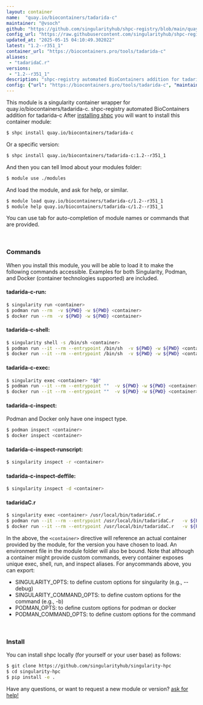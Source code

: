 ```yaml
---
layout: container
name:  "quay.io/biocontainers/tadarida-c"
maintainer: "@vsoch"
github: "https://github.com/singularityhub/shpc-registry/blob/main/quay.io/biocontainers/tadarida-c/container.yaml"
config_url: "https://raw.githubusercontent.com/singularityhub/shpc-registry/main/quay.io/biocontainers/tadarida-c/container.yaml"
updated_at: "2025-05-15 04:10:49.302022"
latest: "1.2--r351_1"
container_url: "https://biocontainers.pro/tools/tadarida-c"
aliases:
 - "tadaridaC.r"
versions:
 - "1.2--r351_1"
description: "shpc-registry automated BioContainers addition for tadarida-c"
config: {"url": "https://biocontainers.pro/tools/tadarida-c", "maintainer": "@vsoch", "description": "shpc-registry automated BioContainers addition for tadarida-c", "latest": {"1.2--r351_1": "sha256:c42931f045b99a4e912adb48b0392425535737a488e6dc324041db70311dc329"}, "tags": {"1.2--r351_1": "sha256:c42931f045b99a4e912adb48b0392425535737a488e6dc324041db70311dc329"}, "docker": "quay.io/biocontainers/tadarida-c", "aliases": {"tadaridaC.r": "/usr/local/bin/tadaridaC.r"}}
---
```


This module is a singularity container wrapper for quay.io/biocontainers/tadarida-c.
shpc-registry automated BioContainers addition for tadarida-c
After [installing shpc](#install) you will want to install this container module:


```bash
$ shpc install quay.io/biocontainers/tadarida-c
```

Or a specific version:

```bash
$ shpc install quay.io/biocontainers/tadarida-c:1.2--r351_1
```

And then you can tell lmod about your modules folder:

```bash
$ module use ./modules
```

And load the module, and ask for help, or similar.

```bash
$ module load quay.io/biocontainers/tadarida-c/1.2--r351_1
$ module help quay.io/biocontainers/tadarida-c/1.2--r351_1
```

You can use tab for auto-completion of module names or commands that are provided.

<br>

### Commands

When you install this module, you will be able to load it to make the following commands accessible.
Examples for both Singularity, Podman, and Docker (container technologies supported) are included.

#### tadarida-c-run:

```bash
$ singularity run <container>
$ podman run --rm  -v ${PWD} -w ${PWD} <container>
$ docker run --rm  -v ${PWD} -w ${PWD} <container>
```

#### tadarida-c-shell:

```bash
$ singularity shell -s /bin/sh <container>
$ podman run --it --rm --entrypoint /bin/sh  -v ${PWD} -w ${PWD} <container>
$ docker run --it --rm --entrypoint /bin/sh  -v ${PWD} -w ${PWD} <container>
```

#### tadarida-c-exec:

```bash
$ singularity exec <container> "$@"
$ podman run --it --rm --entrypoint ""  -v ${PWD} -w ${PWD} <container> "$@"
$ docker run --it --rm --entrypoint ""  -v ${PWD} -w ${PWD} <container> "$@"
```

#### tadarida-c-inspect:

Podman and Docker only have one inspect type.

```bash
$ podman inspect <container>
$ docker inspect <container>
```

#### tadarida-c-inspect-runscript:

```bash
$ singularity inspect -r <container>
```

#### tadarida-c-inspect-deffile:

```bash
$ singularity inspect -d <container>
```


#### tadaridaC.r

```bash
$ singularity exec <container> /usr/local/bin/tadaridaC.r
$ podman run --it --rm --entrypoint /usr/local/bin/tadaridaC.r   -v ${PWD} -w ${PWD} <container> -c " $@"
$ docker run --it --rm --entrypoint /usr/local/bin/tadaridaC.r   -v ${PWD} -w ${PWD} <container> -c " $@"
```



In the above, the `<container>` directive will reference an actual container provided
by the module, for the version you have chosen to load. An environment file in the
module folder will also be bound. Note that although a container
might provide custom commands, every container exposes unique exec, shell, run, and
inspect aliases. For anycommands above, you can export:

 - SINGULARITY_OPTS: to define custom options for singularity (e.g., --debug)
 - SINGULARITY_COMMAND_OPTS: to define custom options for the command (e.g., -b)
 - PODMAN_OPTS: to define custom options for podman or docker
 - PODMAN_COMMAND_OPTS: to define custom options for the command

<br>

### Install

You can install shpc locally (for yourself or your user base) as follows:

```bash
$ git clone https://github.com/singularityhub/singularity-hpc
$ cd singularity-hpc
$ pip install -e .
```

Have any questions, or want to request a new module or version? [ask for help!](https://github.com/singularityhub/singularity-hpc/issues)